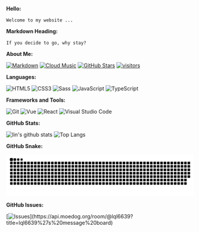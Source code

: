 **Hello:**

```text
Welcome to my website ...
```

**Markdown Heading:**

```text
If you decide to go, why stay?
```

**About Me:**

[![Markdown](http://img.shields.io/badge/Markdown-0D0D0D?logo=Dailymotion&logoColor=fff)](https://markdown.com.cn)
[![Cloud Music](http://img.shields.io/badge/Cloud%20Music-6666CC?logo=AppleMusic&logoColor=fff)](https://lql6639.github.io/vue-cloud-music/dist/index.html)
[![GitHub Stars](http://img.shields.io/github/stars/lql6639?color=2da44e&label=GitHub%20Stars&logo=Github)](http://img.shields.io/github/stars/lql6639?color=2da44e&label=GitHub%20Stars&logo=Github)
[![visitors](https://visitor-badge.laobi.icu/badge?page_id=lql6639.lql6639)](https://visitor-badge.laobi.icu/badge?page_id=lql6639.lql6639)

**Languages:**

![HTML5](http://img.shields.io/badge/HTML5-E34F26?logo=HTML5&logoColor=fff)
![CSS3](http://img.shields.io/badge/CSS3-1572B6?logo=CSS3&logoColor=fff)
![Sass](http://img.shields.io/badge/Sass-CC6699?logo=Sass&logoColor=fff)
![JavaScript](http://img.shields.io/badge/JavaScript-F7DF1E?logo=JavaScript&logoColor=333)
![TypeScript](http://img.shields.io/badge/TypeScript-3178C6?logo=TypeScript&logoColor=fff)

**Frameworks and Tools:**

![Git](http://img.shields.io/badge/Git-F05032?logo=Git&logoColor=fff)
![Vue](http://img.shields.io/badge/Vue-2DA44E?logo=Vue.js&logoColor=fff)
![React](http://img.shields.io/badge/React-087EA4?logo=React&logoColor=333)
![Visual Studio Code](http://img.shields.io/badge/VS%20CODE-006CAF?logo=VisualStudioCode&logoColor=fff)

**GitHub Stats:**

![lin's github stats](https://github-readme-stats.vercel.app/api?username=lql6639&show_icons=true&hide_title=true&count_private=true)
![Top Langs](https://github-readme-stats.vercel.app/api/top-langs/?username=lql6639&layout=compact)

**GitHub Snake:**

<picture>
  <source media="(prefers-color-scheme: dark)" srcset="https://raw.githubusercontent.com/lql6639/lql6639/output/github-contribution-grid-snake-dark.svg">
  <source media="(prefers-color-scheme: light)" srcset="https://raw.githubusercontent.com/lql6639/lql6639/output/github-contribution-grid-snake.svg">
  <img alt="github contribution grid snake animation" src="https://raw.githubusercontent.com/lql6639/lql6639/output/github-contribution-grid-snake.svg">
</picture>

**GitHub Issues:**

[![Issues](https://api.moedog.org/room/@lql6639/svg?width=800&height=180&limit=20&theme=light&fontSize=13&title=lql6639@github:%20&fontSize=12~)](https://api.moedog.org/room/@lql6639?title=lql6639%27s%20message%20board)
